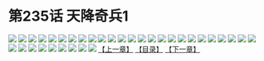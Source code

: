# 第235话 天降奇兵1
![](https://s1.baozimh.com/scomic/sanyanxiaotianlu-samanhua/0/234-svch/1.jpg)
![](https://s1.baozimh.com/scomic/sanyanxiaotianlu-samanhua/0/234-svch/2.jpg)
![](https://s1.baozimh.com/scomic/sanyanxiaotianlu-samanhua/0/234-svch/3.jpg)
![](https://s1.baozimh.com/scomic/sanyanxiaotianlu-samanhua/0/234-svch/4.jpg)
![](https://s1.baozimh.com/scomic/sanyanxiaotianlu-samanhua/0/234-svch/5.jpg)
![](https://s1.baozimh.com/scomic/sanyanxiaotianlu-samanhua/0/234-svch/6.jpg)
![](https://s1.baozimh.com/scomic/sanyanxiaotianlu-samanhua/0/234-svch/7.jpg)
![](https://s1.baozimh.com/scomic/sanyanxiaotianlu-samanhua/0/234-svch/8.jpg)
![](https://s1.baozimh.com/scomic/sanyanxiaotianlu-samanhua/0/234-svch/9.jpg)
![](https://s1.baozimh.com/scomic/sanyanxiaotianlu-samanhua/0/234-svch/10.jpg)
![](https://s1.baozimh.com/scomic/sanyanxiaotianlu-samanhua/0/234-svch/11.jpg)
![](https://s1.baozimh.com/scomic/sanyanxiaotianlu-samanhua/0/234-svch/12.jpg)
![](https://s1.baozimh.com/scomic/sanyanxiaotianlu-samanhua/0/234-svch/13.jpg)
![](https://s1.baozimh.com/scomic/sanyanxiaotianlu-samanhua/0/234-svch/14.jpg)
![](https://s1.baozimh.com/scomic/sanyanxiaotianlu-samanhua/0/234-svch/15.jpg)
![](https://s1.baozimh.com/scomic/sanyanxiaotianlu-samanhua/0/234-svch/16.jpg)
![](https://s1.baozimh.com/scomic/sanyanxiaotianlu-samanhua/0/234-svch/17.jpg)
![](https://s1.baozimh.com/scomic/sanyanxiaotianlu-samanhua/0/234-svch/18.jpg)
![](https://s1.baozimh.com/scomic/sanyanxiaotianlu-samanhua/0/234-svch/19.jpg)
![](https://s1.baozimh.com/scomic/sanyanxiaotianlu-samanhua/0/234-svch/20.jpg)
![](https://s1.baozimh.com/scomic/sanyanxiaotianlu-samanhua/0/234-svch/21.jpg)
![](https://s1.baozimh.com/scomic/sanyanxiaotianlu-samanhua/0/234-svch/22.jpg)
![](https://s1.baozimh.com/scomic/sanyanxiaotianlu-samanhua/0/234-svch/23.jpg)
![](https://s1.baozimh.com/scomic/sanyanxiaotianlu-samanhua/0/234-svch/24.jpg)
![](https://s1.baozimh.com/scomic/sanyanxiaotianlu-samanhua/0/234-svch/25.jpg)
![](https://s1.baozimh.com/scomic/sanyanxiaotianlu-samanhua/0/234-svch/26.jpg)
![](https://s1.baozimh.com/scomic/sanyanxiaotianlu-samanhua/0/234-svch/27.jpg)
![](https://s1.baozimh.com/scomic/sanyanxiaotianlu-samanhua/0/234-svch/28.jpg)
![](https://s1.baozimh.com/scomic/sanyanxiaotianlu-samanhua/0/234-svch/29.jpg)
![](https://s1.baozimh.com/scomic/sanyanxiaotianlu-samanhua/0/234-svch/30.jpg)
![](https://s1.baozimh.com/scomic/sanyanxiaotianlu-samanhua/0/234-svch/31.jpg)
![](https://s1.baozimh.com/scomic/sanyanxiaotianlu-samanhua/0/234-svch/32.jpg)
![](https://s1.baozimh.com/scomic/sanyanxiaotianlu-samanhua/0/234-svch/33.jpg)
![](https://s1.baozimh.com/scomic/sanyanxiaotianlu-samanhua/0/234-svch/34.jpg)
[【上一章】](./234.md)
[【目录】](./README.md)
[【下一章】](./236.md)
